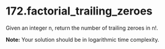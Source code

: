 # 172.factorial_trailing_zeroes

Given an integer n, return the number of trailing zeroes in n!.

__Note:__ Your solution should be in logarithmic time complexity.